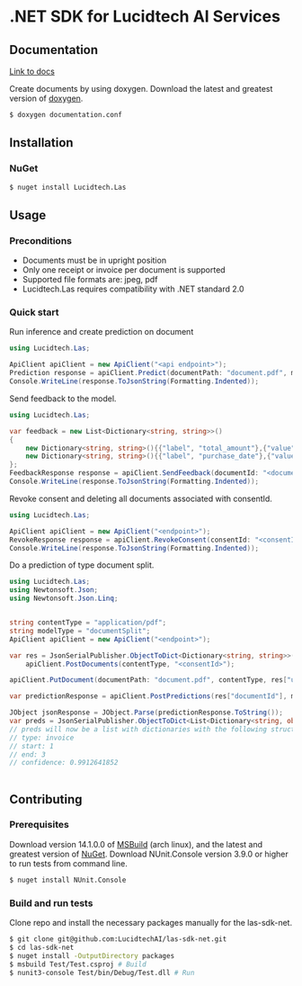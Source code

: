 # .NET SDK for Lucidtech AI Services

## Documentation

[Link to docs](https://docs.lucidtech.ai/dotnet/v1/index.html)

Create documents by using doxygen.
Download the latest and greatest version of [doxygen](https://github.com/doxygen/doxygen.git).
```bash
$ doxygen documentation.conf
```

## Installation

### NuGet

```bash
$ nuget install Lucidtech.Las
```

## Usage

### Preconditions

- Documents must be in upright position
- Only one receipt or invoice per document is supported
- Supported file formats are: jpeg, pdf
- Lucidtech.Las requires compatibility with .NET standard 2.0

### Quick start

Run inference and create prediction on document 
```C#
using Lucidtech.Las;

ApiClient apiClient = new ApiClient("<api endpoint>");
Prediction response = apiClient.Predict(documentPath: "document.pdf", modelName: "invoice");
Console.WriteLine(response.ToJsonString(Formatting.Indented));
```

Send feedback to the model.
```C#
using Lucidtech.Las;

var feedback = new List<Dictionary<string, string>>()
{ 
    new Dictionary<string, string>(){{"label", "total_amount"},{"value", "54.50"}},
    new Dictionary<string, string>(){{"label", "purchase_date"},{"value", "2007-07-30"}}
};
FeedbackResponse response = apiClient.SendFeedback(documentId: "<documentId>", feedback: feedback);
Console.WriteLine(response.ToJsonString(Formatting.Indented));
```

Revoke consent and deleting all documents associated with consentId.
```C#
using Lucidtech.Las;

ApiClient apiClient = new ApiClient("<endpoint>");
RevokeResponse response = apiClient.RevokeConsent(consentId: "<consentId>");
Console.WriteLine(response.ToJsonString(Formatting.Indented));
```

Do a prediction of type document split.
```C#
using Lucidtech.Las;
using Newtonsoft.Json;
using Newtonsoft.Json.Linq;


string contentType = "application/pdf";
string modelType = "documentSplit";
ApiClient apiClient = new ApiClient("<endpoint>");

var res = JsonSerialPublisher.ObjectToDict<Dictionary<string, string>>(
    apiClient.PostDocuments(contentType, "<consentId>");

apiClient.PutDocument(documentPath: "document.pdf", contentType, res["uploadUrl"]);

var predictionResponse = apiClient.PostPredictions(res["documentId"], modelType);

JObject jsonResponse = JObject.Parse(predictionResponse.ToString());
var preds = JsonSerialPublisher.ObjectToDict<List<Dictionary<string, object>>>(jsonResponse["predictions"]);
// preds will now be a list with dictionaries with the following structure: List<Dictionary<string, object>>
// type: invoice
// start: 1
// end: 3
// confidence: 0.9912641852
    
```

## Contributing

### Prerequisites
Download version 14.1.0.0 of [MSBuild](https://aur.archlinux.org/msbuild-bin.git) (arch linux),
and the latest and greatest version of [NuGet](https://github.com/NuGet/Home).
Download NUnit.Console version 3.9.0 or higher to run tests from command line.
```bash
$ nuget install NUnit.Console 
```


### Build and run tests
Clone repo and install the necessary packages manually for the las-sdk-net.
```bash
$ git clone git@github.com:LucidtechAI/las-sdk-net.git
$ cd las-sdk-net
$ nuget install -OutputDirectory packages
$ msbuild Test/Test.csproj # Build 
$ nunit3-console Test/bin/Debug/Test.dll # Run
```

